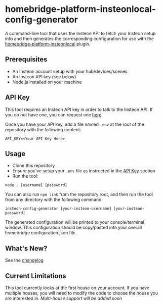 # homebridge-platform-insteonlocal-config-generator

A command-line tool that uses the Insteon API to fetch your Insteon setup info and then generates the corresponding configuration for use with the [homebridge-platform-insteonlocal](https://github.com/kuestess/homebridge-platform-insteonlocal) plugin. 

Prerequisites
-------------
- An Insteon account setup with your hub/devices/scenes
- An Insteon API key (see below)
- Node.js installed on your machine


API Key
-------
This tool requires an Insteon API key in order to talk to the Insteon API. If you do not have one, you can request one [here](https://www.insteon.com/become-an-insteon-developer).

Once you have your API key, add a file named `.env` at the root of the repository with the following content:
```
API_KEY=<Your API Key Here>
```

Usage
-----
- Clone this repository
- Ensure you've setup your `.env` file as instructed in the [API Key]() section
- Run the tool:

```
node . [username] [password]
```

You can also run `npm link` from the repository root, and then run the tool from any directory with the following command:
```
insteon-config-generator [your-insteon-username] [your-insteon-password]
```

The generated configuration will be printed to your console/terminal window. This configuration should be copy/pasted into your overall homebridge configuration.json file.

What's New?
-----------
See the [changelog](changelog.md)

Current Limitations
-------------------
This tool currently looks at the first house on your account. If you have multiple houses, you will need to modify the code to choose the house you are interested in. _Multi-house support will be added soon_ 
